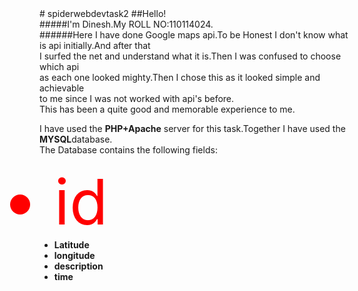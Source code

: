 <body>
# spiderwebdevtask2
##Hello!<br>
#####I'm Dinesh.My ROLL NO:110114024.<br>
######Here I have done Google maps api.To be Honest I don't know what is api initially.And after that<br> I surfed the net and understand what it is.Then I was confused to choose which api<br> as each one looked mighty.Then I chose this as it looked simple and achievable<br> to me since I was not worked with api's before.<br>This has been a quite good and memorable experience to me.<br>
<p id="id">
I have used the <strong><b>PHP+Apache</b></strong> server for this task.Together I have used the <strong><b>MYSQL</b></strong>database.<br>
The Database contains the following fields:
<ul>
<li style="font-size:100px;color:red">id</li>
<li><b>Latitude</b></li>
<li><b>longitude</b></li>
<li><b>description</b></li>
<li><b>time</b></li>
</ul>
</p>
</body>
